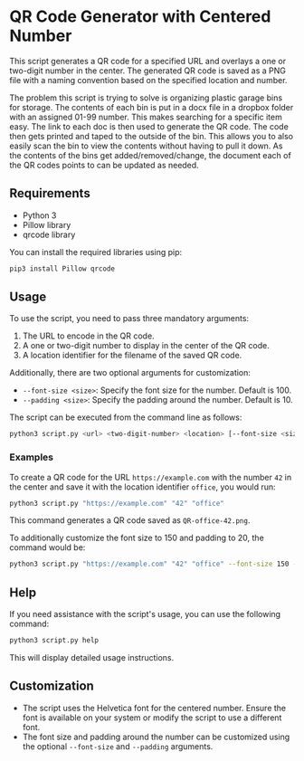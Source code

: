 # QR Code Generator with Centered Number

This script generates a QR code for a specified URL and overlays a one or two-digit number in the center. The generated QR code is saved as a PNG file with a naming convention based on the specified location and number.

The problem this script is trying to solve is organizing plastic garage bins for storage.  The contents of each bin is put in a docx file in a dropbox folder with an assigned 01-99 number.  This makes searching for a specific item easy.  The link to each doc is then used to generate the QR code.  The code then gets printed and taped to the outside of the bin.  This allows you to also easily scan the bin to view the contents without having to pull it down.  As the contents of the bins get added/removed/change, the document each of the QR codes points to can be updated as needed.

## Requirements

- Python 3
- Pillow library
- qrcode library

You can install the required libraries using pip:

```bash
pip3 install Pillow qrcode
```

## Usage

To use the script, you need to pass three mandatory arguments:
1. The URL to encode in the QR code.
2. A one or two-digit number to display in the center of the QR code.
3. A location identifier for the filename of the saved QR code.

Additionally, there are two optional arguments for customization:
- `--font-size <size>`: Specify the font size for the number. Default is 100.
- `--padding <size>`: Specify the padding around the number. Default is 10.

The script can be executed from the command line as follows:

```bash
python3 script.py <url> <two-digit-number> <location> [--font-size <size>] [--padding <size>]
```

### Examples

To create a QR code for the URL `https://example.com` with the number `42` in the center and save it with the location identifier `office`, you would run:

```bash
python3 script.py "https://example.com" "42" "office"
```

This command generates a QR code saved as `QR-office-42.png`.

To additionally customize the font size to 150 and padding to 20, the command would be:

```bash
python3 script.py "https://example.com" "42" "office" --font-size 150 --padding 20
```

## Help

If you need assistance with the script's usage, you can use the following command:

```bash
python3 script.py help
```

This will display detailed usage instructions.

## Customization

- The script uses the Helvetica font for the centered number. Ensure the font is available on your system or modify the script to use a different font.
- The font size and padding around the number can be customized using the optional `--font-size` and `--padding` arguments.
